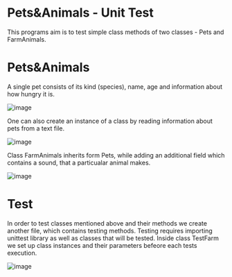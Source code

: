 # Pets&Animals - Unit Test

This programs aim is to test simple class methods of two classes - Pets and FarmAnimals.

# Pets&Animals

A single pet consists of its kind (species), name, age and information about how hungry it is.

![image](https://user-images.githubusercontent.com/37414943/60544053-324a0b00-9d18-11e9-8ecb-a2ae46acd4d4.png)

One can also create an instance of a class by reading information about pets from a text file.

![image](https://user-images.githubusercontent.com/37414943/60544171-763d1000-9d18-11e9-934b-c505e47ee852.png)

Class FarmAnimals inherits form Pets, while adding an additional field which contains a sound, that a particualar animal makes.

![image](https://user-images.githubusercontent.com/37414943/60544537-48a49680-9d19-11e9-9ed4-579815aab20a.png)

# Test

In order to test classes mentioned above and their methods we create another file, which contains testing methods.
Testing requires importing unittest library as well as classes that will be tested. Inside class TestFarm
we set up class instances and their parameters befeore each tests execution.

![image](https://user-images.githubusercontent.com/37414943/60544786-cd8fb000-9d19-11e9-9ec2-e9df786f81ee.png)

